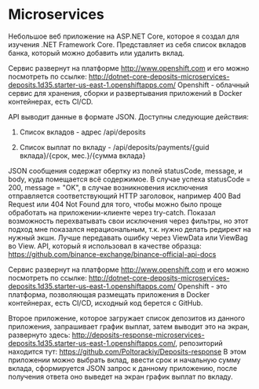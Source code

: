 # Microservices
Небольшое веб приложение на ASP.NET Core, которое я создал для изучения .NET Framework Core. Представляет из себя список вкладов банка, который можно добавить или удалить вклад. 

Сервис развернут на платформе http://www.openshift.com и его можно посмотреть по ссылке: http://dotnet-core-deposits-microservices-deposits.1d35.starter-us-east-1.openshiftapps.com/
Openshift - облачный сервис для хранения, сборки и развертывания приложений в Docker контейнерах, есть CI/CD.

API выводит данные в формате JSON. Доступны следующие действия:
1. Список вкладов - адрес /api/deposits

2. Список выплат по вкладу - /api/deposits/payments/{guid вклада}/{срок, мес.}/{сумма вклада}

JSON сообщения содержат обертку из полей statusCode, message, и body, куда помещается всё содержимое. В случае успеха statusCode = 200, message = "OK", в случае возникновения исключения отправляется соответствующий HTTP заголовок, например 400 Bad Request или 404 Not Found для того, чтобы можно было проще обработать на приложении-клиенте через try-catch. Показал возможность перехватывать свои исключения через фильтры, но этот подход мне показался нерациональным, т.к. нужно делать редирект на нужный экшн. Лучше передавать ошибку через ViewData или ViewBag во View.
API, который я использовал в качестве образца: https://github.com/binance-exchange/binance-official-api-docs

Сервис развернут на платформе http://www.openshift.com и его можно посмотреть по ссылке: http://dotnet-core-deposits-microservices-deposits.1d35.starter-us-east-1.openshiftapps.com/
Openshift - это платформа, позволяющая размещать приложения в Docker контейнерах, есть CI/CD, исходный код берется с GitHub.

Второе приложение, которое загружает список депозитов из данного приложения, запрашивает график выплат, затем выводит это на экран, развернуто здесь: http://deposits-response-microservices-deposits.1d35.starter-us-east-1.openshiftapps.com/, репозиторий находится тут: https://github.com/Poltorackiy/Deposits-response
В этом приложении можно выбрать вклад, ввести срок и начальную сумму вклада, сформируется JSON запрос к данному приложению, после получения ответа оно выведет на экран график выплат по вкладу.
